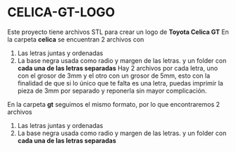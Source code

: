 # CELICA-GT-LOGO

Este proyecto tiene archivos STL para crear un logo de **Toyota Celica GT**
En la carpeta **celica** se encuentran 2 archivos con
1. Las letras juntas y ordenadas
2. La base negra usada como radio y margen de las letras.
y un folder con **cada una de las letras separadas**
Hay 2 archivos por cada letra, uno con el grosor de 3mm y el otro 
con un grosor de 5mm, esto con la finalidad de que si lo único que
te falta es una letra, puedas imprimir la pieza de 3mm por separado 
y reponerla sin mayor complicación.

En la carpeta **gt** seguimos el mismo formato, por lo que encontraremos 2 archivos 
1. Las letras juntas y ordenadas
2. La base negra usada como radio y margen de las letras.
y un folder con **cada una de las letras separadas**



